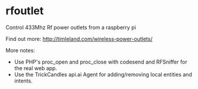 rfoutlet
========

Control 433Mhz Rf power outlets from a raspberry pi

Find out more: http://timleland.com/wireless-power-outlets/


More notes:

- Use PHP's proc_open and proc_close with codesend and RFSniffer for the real web app.
- Use the TrickCandles api.ai Agent for adding/removing local entities and intents.